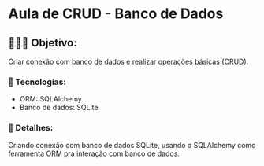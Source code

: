 # Aula de CRUD - Banco de Dados

## 👩🏻‍💻 Objetivo:
Criar conexão com banco de dados e realizar operações básicas (CRUD).

### 🚀 Tecnologias:
- ORM: SQLAlchemy
- Banco de dados: SQLite

### 🚀 Detalhes: 
Criando conexão com banco de dados SQLite, usando o  SQLAlchemy como 
ferramenta ORM pra interação com banco de dados.
